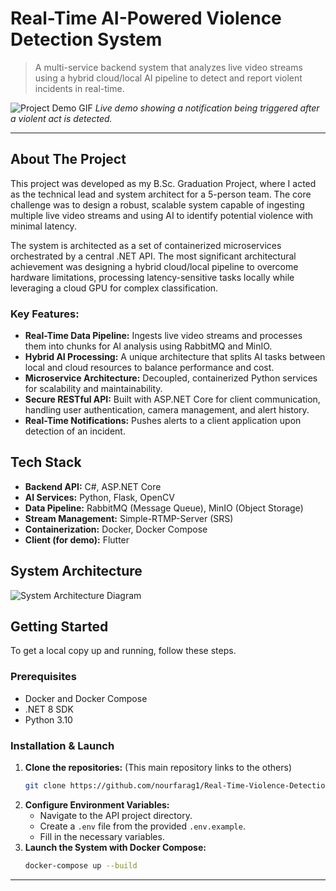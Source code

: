 # Real-Time AI-Powered Violence Detection System

> A multi-service backend system that analyzes live video streams using a hybrid cloud/local AI pipeline to detect and report violent incidents in real-time.

![Project Demo GIF](./demo.gif)
*Live demo showing a notification being triggered after a violent act is detected.*

---

## About The Project

This project was developed as my B.Sc. Graduation Project, where I acted as the technical lead and system architect for a 5-person team. The core challenge was to design a robust, scalable system capable of ingesting multiple live video streams and using AI to identify potential violence with minimal latency.

The system is architected as a set of containerized microservices orchestrated by a central .NET API. The most significant architectural achievement was designing a hybrid cloud/local pipeline to overcome hardware limitations, processing latency-sensitive tasks locally while leveraging a cloud GPU for complex classification.

### Key Features:
*   **Real-Time Data Pipeline:** Ingests live video streams and processes them into chunks for AI analysis using RabbitMQ and MinIO.
*   **Hybrid AI Processing:** A unique architecture that splits AI tasks between local and cloud resources to balance performance and cost.
*   **Microservice Architecture:** Decoupled, containerized Python services for scalability and maintainability.
*   **Secure RESTful API:** Built with ASP.NET Core for client communication, handling user authentication, camera management, and alert history.
*   **Real-Time Notifications:** Pushes alerts to a client application upon detection of an incident.

## Tech Stack

*   **Backend API:** C#, ASP.NET Core
*   **AI Services:** Python, Flask, OpenCV
*   **Data Pipeline:** RabbitMQ (Message Queue), MinIO (Object Storage)
*   **Stream Management:** Simple-RTMP-Server (SRS)
*   **Containerization:** Docker, Docker Compose
*   **Client (for demo):** Flutter

## System Architecture

![System Architecture Diagram](./architecture.png)

## Getting Started

To get a local copy up and running, follow these steps.

### Prerequisites

*   Docker and Docker Compose
*   .NET 8 SDK
*   Python 3.10

### Installation & Launch

1.  **Clone the repositories:** (This main repository links to the others)
    ```sh
    git clone https://github.com/nourfarag1/Real-Time-Violence-Detection-API.git
    ```
2.  **Configure Environment Variables:**
    *   Navigate to the API project directory.
    *   Create a `.env` file from the provided `.env.example`.
    *   Fill in the necessary variables.
3.  **Launch the System with Docker Compose:**
    ```sh
    docker-compose up --build
    ```
---
